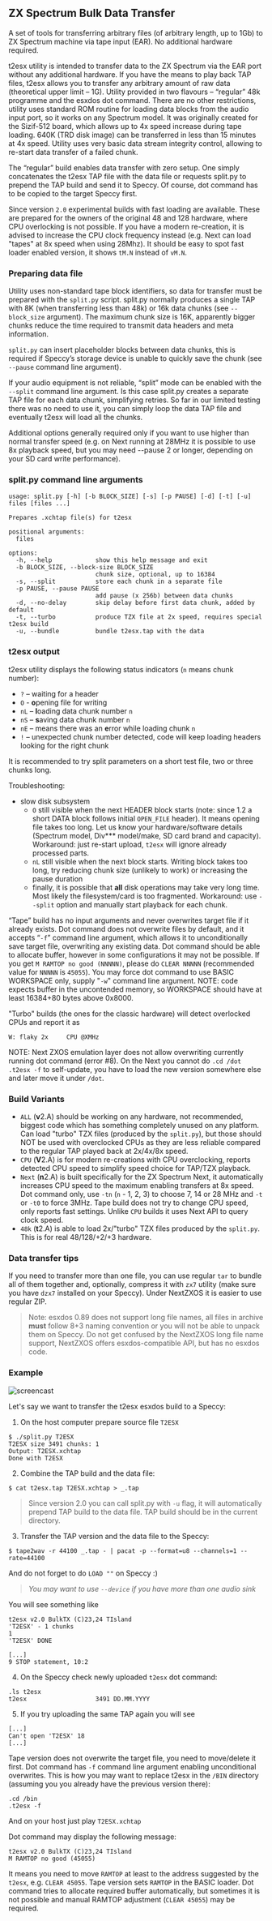 ## ZX Spectrum Bulk Data Transfer

A set of tools for transferring arbitrary files (of arbitrary length, up
to 1Gb) to ZX Spectrum machine via tape input (EAR). No additional
hardware required.

t2esx utility is intended to transfer data to the ZX Spectrum via the
EAR port without any additional hardware. If you have the means to play
back TAP files, t2esx allows you to transfer any arbitrary amount of raw
data (theoretical upper limit – 1G). Utility provided in two flavours –
“regular” 48k programme and the esxdos dot command. There are no other
restrictions, utility uses standard ROM routine for loading data blocks
from the audio input port, so it works on any Spectrum model. It was
originally created for the Sizif-512 board, which allows up to 4x speed
increase during tape loading. 640K (TRD disk image) can be transferred
in less than 15 minutes at 4x speed. Utility uses very basic data stream
integrity control, allowing to re-start data transfer of a failed chunk.

The “regular” build enables data transfer with zero setup. One simply
concatenates the t2esx TAP file with the data file or requests split.py
to prepend the TAP build and send it to Speccy. Of course, dot command
has to be copied to the target Speccy first.

Since version `2.0` experimental builds with fast loading are available.
These are prepared for the owners of the original 48 and 128 hardware,
where CPU overlocking is not possible. If you have a modern re-creation,
it is advised to increase the CPU clock frequency instead (e.g. Next
can load "tapes" at 8x speed when using 28Mhz). It should be easy to
spot fast loader enabled version, it shows `tM.N` instead of `vM.N`.

### Preparing data file

Utility uses non-standard tape block identifiers, so data for transfer
must be prepared with the `split.py` script. split.py normally produces
a single TAP with 8K (when transferring less than 48k) or 16k data
chunks (see `--block_size` argument).  The maximum chunk size is 16K,
apparently bigger chunks reduce the time required to transmit data
headers and meta information.

`split.py` can insert placeholder blocks between data chunks, this is
required if Speccy’s storage device is unable to quickly save the chunk
(see `--pause` command line argument).

If your audio equipment is not reliable, “split” mode can be enabled
with the `--split` command line argument. Is this case split.py creates
a separate TAP file for each data chunk, simplifying retries. So far in
our limited testing there was no need to use it, you can simply loop the
data TAP file and eventually t2esx will load all the chunks.

Additional options generally required only if you want to use higher
than normal transfer speed (e.g. on Next running at 28MHz it is possible
to use 8x playback speed, but you may need --pause 2 or longer,
depending on your SD card write performance).

### split.py command line arguments

```
usage: split.py [-h] [-b BLOCK_SIZE] [-s] [-p PAUSE] [-d] [-t] [-u] files [files ...]

Prepares .xchtap file(s) for t2esx

positional arguments:
  files

options:
  -h, --help            show this help message and exit
  -b BLOCK_SIZE, --block-size BLOCK_SIZE
                        chunk size, optional, up to 16384
  -s, --split           store each chunk in a separate file
  -p PAUSE, --pause PAUSE
                        add pause (x 256b) between data chunks
  -d, --no-delay        skip delay before first data chunk, added by default
  -t, --turbo           produce TZX file at 2x speed, requires special t2esx build
  -u, --bundle          bundle t2esx.tap with the data
```

### t2esx output

t2esx utility displays the following status indicators (`n` means chunk
number):

- `?` – waiting for a header
- `O` - **o**pening file for writing
- `nL` – **l**oading data chunk number `n`
- `nS` – **s**aving data chunk number `n`
- `nE` – means there was an **e**rror while loading chunk `n`
- `!` – unexpected chunk number detected, code will keep loading headers
  looking for the right chunk

It is recommended to try split parameters on a short test file, two or
three chunks long.

Troubleshooting:

- slow disk subsystem
    - `O` still visible when the next HEADER block starts (note: since
      1.2 a short DATA block follows initial `OPEN_FILE` header). It
      means opening file takes too long. Let us know your
      hardware/software details (Spectrum model, Div\*\*\* model/make, SD
      card brand and capacity).  Workaround: just re-start upload,
      `t2esx` will ignore already processed parts.
    - `nL` still visible when the next block starts. Writing block takes
      too long, try reducing chunk size (unlikely to work) or
      increasing the pause duration
    - finally, it is possible that **all** disk operations may take very
      long time. Most likely the filesystem/card is too fragmented.
      Workaround: use `--split` option and manually start playback for
      each chunk.

“Tape” build has no input arguments and never overwrites target file if
it already exists. Dot command does not overwrite files by default, and
it accepts “`-f`” command line argument, which allows it to
unconditionally save target file, overwriting any existing data. Dot
command should be able to allocate buffer, however in some
configurations it may not be possible. If you get `M RAMTOP no good
(NNNNN)`, please do `CLEAR NNNNN` (recommended value for `NNNNN` is
`45055`). You may force dot command to use BASIC WORKSPACE only, supply
"`-w`" command line argument. NOTE: code expects buffer in the
uncontended memory, so WORKSPACE should have at least 16384+80 bytes
above 0x8000.

"Turbo" builds (the ones for the classic hardware) will detect
overlocked CPUs and report it as

```
W: flaky 2x     CPU @XMHz
```


NOTE: Next ZXOS emulation layer does not allow overwriting currently
running dot command (error #8). On the Next you cannot do `.cd /dot`
`.t2esx -f` to self-update, you have to load the new version somewhere
else and later move it under `/dot`.

### Build Variants

- `ALL` (**v**2.A) should be working on any hardware, not recommended,
  biggest code which has something completely unused on any platform.
Can load "turbo" TZX files (produced by the `split.py`), but those
should NOT be used with overclocked CPUs as they are less reliable
compared to the regular TAP played back at 2x/4x/8x speed.
- `CPU` (**V**2.A) is for modern re-creations with CPU overclocking,
  reports detected CPU speed to simplify speed choice for TAP/TZX
playback.
- `Next` (**n**2.A) is built specifically for the ZX Spectrum Next, it
  automatically increases CPU speed to the maximum enabling transfers at
8x speed. Dot command only, use `-tn` (`n` - 1, 2, 3) to choose 7, 14 or
28 MHz and `-t` or `-t0` to force 3MHz. Tape build does not try to
change CPU speed, only reports fast settings. Unlike `CPU` builds it
uses Next API to query clock speed.
- `48k` (**t**2.A) is able to load 2x/"turbo" TZX files produced by the
  `split.py`. This is for real 48/128/+2/+3 hardware.

### Data transfer tips

If you need to transfer more than one file, you can use regular `tar` to
bundle all of them together and, optionally, compress it with `zx7`
utility (make sure you have `dzx7` installed on your Speccy). Under
NextZXOS it is easier to use regular ZIP.

> Note: esxdos 0.89 does not support long file names, all files in
> archive **must** follow 8+3 naming convention or you will not be able
> to unpack them on Speccy. Do not get confused by the NextZXOS long
> file name support, NextZXOS offers esxdos-compatible API, but has no
> esxdos code.

### Example

![screencast](docs/screencast.gif)

Let's say we want to transfer the t2esx esxdos build to a Speccy:

1. On the host computer prepare source file `T2ESX`

```
$ ./split.py T2ESX
T2ESX size 3491 chunks: 1
Output: T2ESX.xchtap
Done with T2ESX
```

2. Combine the TAP build and the data file:

```
$ cat t2esx.tap T2ESX.xchtap > _.tap
```

> Since version 2.0 you can call split.py with `-u` flag, it will
> automatically prepend TAP build to the data file. TAP build should be
> in the current directory.

3. Transfer the TAP version and the data file to the Speccy:

```
$ tape2wav -r 44100 _.tap - | pacat -p --format=u8 --channels=1 --rate=44100
```

And do not forget to do `LOAD ""` on Speccy :)

> *You may want to use `--device` if you have more than one audio sink*

You will see something like
```
t2esx v2.0 BulkTX (C)23,24 TIsland
'T2ESX' - 1 chunks
1
'T2ESX' DONE

[...]
9 STOP statement, 10:2
```

4. On the Speccy check newly uploaded `t2esx` dot command:

```
.ls t2esx
t2esx                   3491 DD.MM.YYYY
```

5. If you try uploading the same TAP again you will see

```
[...]
Can't open 'T2ESX' 18
[...]
```

Tape version does not overwrite the target file, you need to move/delete
it first. Dot command has `-f` command line argument enabling
unconditional overwrites. This is how you may want to replace t2esx in
the `/BIN` directory (assuming you you already have the previous version
there):

```
.cd /bin
.t2esx -f
```

And on your host just play `T2ESX.xchtap`

Dot command may display the following message:

```
t2esx v2.0 BulkTX (C)23,24 TIsland
M RAMTOP no good (45055)
```

It means you need to move `RAMTOP` at least to the address suggested by
the `t2esx`, e.g. `CLEAR 45055`. Tape version sets `RAMTOP` in the BASIC
loader. Dot command tries to allocate required buffer automatically, but
sometimes it is not possible and manual RAMTOP adjustment (`CLEAR
45055`) may be required.
